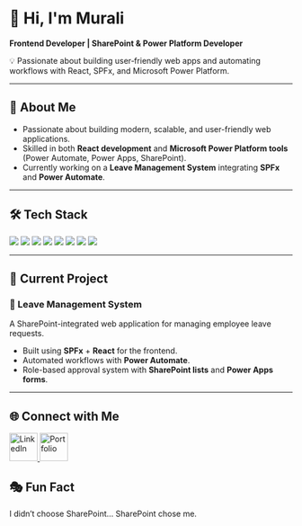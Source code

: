 # 👋 Hi, I'm Murali  
**Frontend Developer | SharePoint & Power Platform Developer**  

💡 Passionate about building user‑friendly web apps and automating workflows with React, SPFx, and Microsoft Power Platform.  


---

## 🚀 About Me  
- Passionate about building modern, scalable, and user-friendly web applications.  
- Skilled in both **React development** and **Microsoft Power Platform tools** (Power Automate, Power Apps, SharePoint).  
- Currently working on a **Leave Management System** integrating **SPFx** and **Power Automate**.  

---

## 🛠️ Tech Stack  

<p align="left">
  <img src="https://img.shields.io/badge/HTML5-E34F26?style=for-the-badge&logo=html5&logoColor=white" />
  <img src="https://img.shields.io/badge/CSS3-1572B6?style=for-the-badge&logo=css3&logoColor=white" />
  <img src="https://img.shields.io/badge/JavaScript-F7DF1E?style=for-the-badge&logo=javascript&logoColor=black" />
  <img src="https://img.shields.io/badge/React-61DAFB?style=for-the-badge&logo=react&logoColor=black" />
  <img src="https://img.shields.io/badge/SharePoint-0078D4?style=for-the-badge&logo=microsoft-sharepoint&logoColor=white" />
  <img src="https://img.shields.io/badge/SPFx-004880?style=for-the-badge&logo=microsoft&logoColor=white" />
  <img src="https://img.shields.io/badge/Power%20Automate-0066FF?style=for-the-badge&logo=power-automate&logoColor=white" />
  <img src="https://img.shields.io/badge/Power%20Apps-742774?style=for-the-badge&logo=powerapps&logoColor=white" />
</p>

---

## 📌 Current Project  

### 📂 Leave Management System  
A SharePoint-integrated web application for managing employee leave requests.  
- Built using **SPFx** + **React** for the frontend.  
- Automated workflows with **Power Automate**.  
- Role-based approval system with **SharePoint lists** and **Power Apps forms**.  

---

## 🌐 Connect with Me  

<p align="left">
  <a href="https://www.linkedin.com/in/muraliram728/" target="_blank">
    <img src="https://cdn.jsdelivr.net/gh/devicons/devicon/icons/linkedin/linkedin-original.svg" alt="LinkedIn" width="50" height="50"/>
  </a>
  <a href="https://muraliram-portfolio.netlify.app/" target="_blank">
    <img src="https://img.icons8.com/fluency/48/link.png" alt="Portfolio" width="50" height="50"/>
  </a>
</p>

## 🎭 Fun Fact  
I didn’t choose SharePoint… SharePoint chose me.
